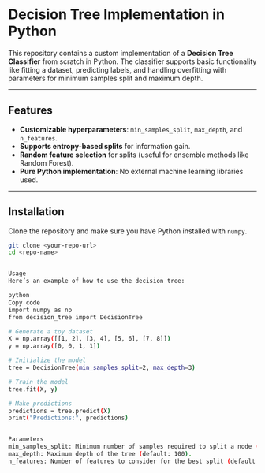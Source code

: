 # Decision Tree Implementation in Python

This repository contains a custom implementation of a **Decision Tree Classifier** from scratch in Python. The classifier supports basic functionality like fitting a dataset, predicting labels, and handling overfitting with parameters for minimum samples split and maximum depth.

---

## Features
- **Customizable hyperparameters**: `min_samples_split`, `max_depth`, and `n_features`.
- **Supports entropy-based splits** for information gain.
- **Random feature selection** for splits (useful for ensemble methods like Random Forest).
- **Pure Python implementation**: No external machine learning libraries used.

---

## Installation
Clone the repository and make sure you have Python installed with `numpy`.

```bash
git clone <your-repo-url>
cd <repo-name>


Usage
Here’s an example of how to use the decision tree:

python
Copy code
import numpy as np
from decision_tree import DecisionTree

# Generate a toy dataset
X = np.array([[1, 2], [3, 4], [5, 6], [7, 8]])
y = np.array([0, 0, 1, 1])

# Initialize the model
tree = DecisionTree(min_samples_split=2, max_depth=3)

# Train the model
tree.fit(X, y)

# Make predictions
predictions = tree.predict(X)
print("Predictions:", predictions)


Parameters
min_samples_split: Minimum number of samples required to split a node (default: 2).
max_depth: Maximum depth of the tree (default: 100).
n_features: Number of features to consider for the best split (default: all features).
